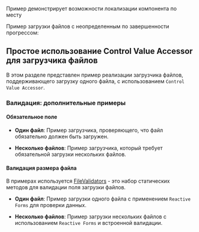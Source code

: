 Пример демонстрирует возможности локализации компонента по месту

<!-- example(file-upload-multiple-custom-text-overview) -->

Пример загрузки файлов с неопределенным по завершенности прогрессом:

<!-- example(file-upload-indeterminate-loading-overview) -->

## Простое использование Control Value Accessor для загрузчика файлов

В этом разделе представлен пример реализации загрузчика файлов, поддерживающего загрузку одного файла, с использованием `Control Value Accessor`.

<!-- example(file-upload-cva-overview) -->

### Валидация: дополнительные примеры

#### Обязательное поле

-   **Один файл**: Пример загрузчика, проверяющего, что файл обязательно должен быть загружен.
<!-- example(file-upload-single-required-reactive-validation) -->

-   **Несколько файлов**: Пример загрузчика, который требует обязательной загрузки нескольких файлов.
<!-- example(file-upload-multiple-required-reactive-validation) -->

#### Валидация размера файла

В примерах используется [FileValidators](https://github.com/koobiq/angular-components/blob/main/packages/components/core/forms/validators.ts) - это набор статических методов для валидации поля загрузки файлов.

-   **Один файл**: Пример загрузки одного файла с применением `Reactive Forms` для проверки данных.

<!-- example(file-upload-single-validation-reactive-forms-overview) -->

-   **Несколько файлов**: Пример загрузки нескольких файлов с использованием `Reactive Forms` и встроенной валидации.

<!-- example(file-upload-multiple-default-validation-reactive-forms-overview) -->
